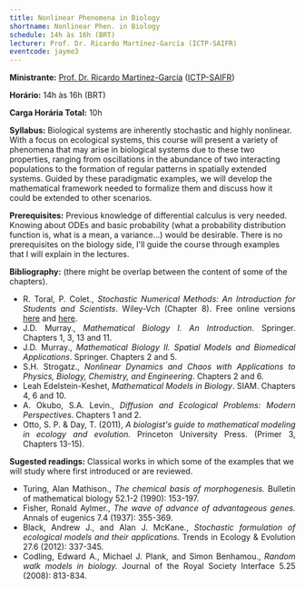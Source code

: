 ```yaml
---
title: Nonlinear Phenomena in Biology
shortname: Nonlinear Phen. in Biology
schedule: 14h às 16h (BRT)
lecturer: Prof. Dr. Ricardo Martínez-García (ICTP-SAIFR)
eventcode: jayme3
---
```


**Ministrante:** [Prof. Dr. Ricardo Martínez-García](http://lattes.cnpq.br/0141480030649374) ([ICTP-SAIFR](https://www.ictp-saifr.org/))

**Horário:** 14h às 16h (BRT)

**Carga Horária Total:** 10h

**Syllabus:** Biological systems are inherently stochastic and highly nonlinear. With a focus on ecological systems, this course will present a variety of  phenomena that may arise in biological systems due to these two properties, ranging from oscillations in the abundance of two interacting populations to the  formation of regular patterns in spatially extended systems. Guided by these paradigmatic examples, we will develop the mathematical framework needed to  formalize them and discuss how it could be extended to other scenarios.

**Prerequisites:** Previous knowledge of differential calculus is very needed. Knowing about ODEs and basic probability (what a probability distribution  function is, what is a mean, a variance...) would be desirable. There is no prerequisites on the biology side, I'll guide the course through examples that  I will explain in the lectures.

**Bibliography:** (there might be overlap between the content of some of the chapters).

<div style="text-align: justify">
 <ul>
   <li> R. Toral, P. Colet.,<i> Stochastic Numerical Methods: An Introduction for Students and Scientists</i>. Wiley-Vch (Chapter 8).
   Free online versions <a href="https://ifisc.uib-csic.es/raul/CURSOS/SP/Introduction_to_master_equations.pdf">here</a> and <a href="https://ifisc.uib-csic.es/raul/CURSOS/SP/Master_equations.pdf">here</a>.</li>
   <li> J.D. Murray.,<i> Mathematical Biology I. An Introduction</i>. Springer. Chapters 1, 3, 13 and 11. </li>
   <li> J.D. Murray.,<i> Mathematical Biology II. Spatial Models and Biomedical Applications</i>. Springer. Chapters 2 and 5. </li>
   <li> S.H. Strogatz.,<i> Nonlinear Dynamics and Chaos with Applications to Physics, Biology, Chemistry, and Engineering</i>. Chapters 2 and 6.</li>
   <li>  Leah Edelstein-Keshet,<i> Mathematical Models in Biology</i>. SIAM. Chapters 4, 6 and 10.</li>
   <li>  A. Okubo, S.A. Levin.,<i> Diffusion and Ecological Problems: Modern Perspectives</i>. Chapters 1 and 2.</li>
   <li>  Otto, S. P. & Day, T. (2011),<i> A biologist's guide to mathematical modeling in ecology and evolution.</i> Princeton University Press. (Primer 3, Chapters 13-15).</li>
 </ul>
</div>

**Sugested readings:** Classical works in which some of the examples that we will study where first introduced or are reviewed.

<div style="text-align: justify">
 <ul>
   <li> Turing, Alan Mathison.,<i> The chemical basis of morphogenesis.</i> Bulletin of mathematical biology 52.1-2 (1990): 153-197.</li>
   <li> Fisher, Ronald Aylmer.,<i> The wave of advance of advantageous genes.</i> Annals of eugenics 7.4 (1937): 355-369. </li>
   <li>Black, Andrew J., and Alan J. McKane.,<i> Stochastic formulation of ecological models and their applications.</i> Trends in Ecology & Evolution 27.6 (2012): 337-345. </li>
   <li> Codling, Edward A., Michael J. Plank, and Simon Benhamou.,<i> Random walk models in biology.</i> Journal of the Royal Society Interface 5.25 (2008): 813-834.</li>
 </ul>
</div>
